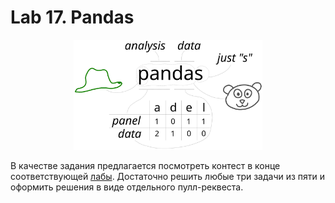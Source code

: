 # Lab 17. Pandas

<!--
https://stackoverflow.com/questions/24319505/how-can-one-display-images-side-by-side-in-a-github-readme-md
-->
<p align="middle">
    <img src="images/pandas-name-explained2.svg" width="60%">
</p>


В качестве задания предлагается посмотреть контест в конце соответствующей [лабы](http://cs.mipt.ru/advanced_python/lessons/lab17.html).
Достаточно решить любые три задачи из пяти и оформить решения в виде отдельного пулл-реквеста.
